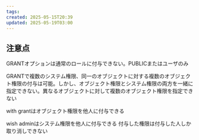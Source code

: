 ```yaml
---
tags: 
created: 2025-05-15T20:39
updated: 2025-05-19T03:00
---
```


## 注意点
GRANTオプションは通常のロールに付与できない。PUBLICまたはユーザのみ

GRANTで複数のシステム権限、同一のオブジェクトに対する複数のオブジェクト権限の付与は可能。しかし、オブジェクト権限とシステム権限の両方を一緒に指定できない。異なるオブジェクトに対して複数のオブジェクト権限を指定できない

with grantはオブジェクト権限を他人に付与できる

wish adminはシステム権限を他人に付与できる
付与した権限は付与した人しか取り消しできない